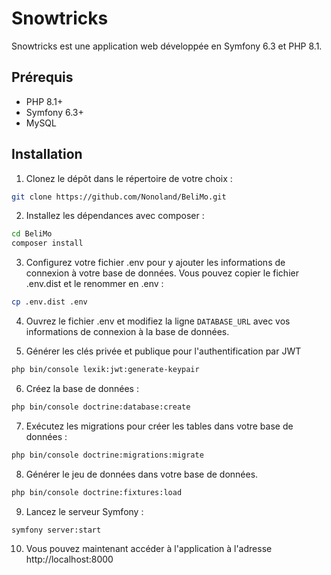 # Snowtricks

Snowtricks est une application web développée en Symfony 6.3 et PHP 8.1. 


## Prérequis

- PHP 8.1+
- Symfony 6.3+
- MySQL

## Installation

1. Clonez le dépôt dans le répertoire de votre choix :

```bash
git clone https://github.com/Nonoland/BeliMo.git
```

2. Installez les dépendances avec composer :

```bash
cd BeliMo
composer install
```

3. Configurez votre fichier .env pour y ajouter les informations de connexion à votre base de données. Vous pouvez copier le fichier .env.dist et le renommer en .env :

```bash
cp .env.dist .env
```

4. Ouvrez le fichier .env et modifiez la ligne `DATABASE_URL` avec vos informations de connexion à la base de données.

5. Générer les clés privée et publique pour l'authentification par JWT

```bash
php bin/console lexik:jwt:generate-keypair
```

6. Créez la base de données :

```bash
php bin/console doctrine:database:create
```

7. Exécutez les migrations pour créer les tables dans votre base de données :

```bash
php bin/console doctrine:migrations:migrate
```

8. Générer le jeu de données dans votre base de données.

```bash
php bin/console doctrine:fixtures:load
```

9. Lancez le serveur Symfony :

```bash
symfony server:start
```

10. Vous pouvez maintenant accéder à l'application à l'adresse http://localhost:8000
